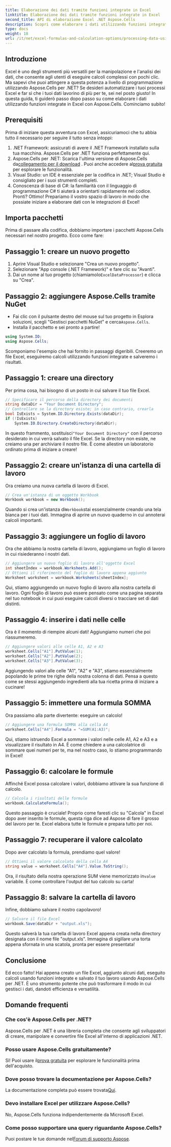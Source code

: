 ```yaml
---
title: Elaborazione dei dati tramite funzioni integrate in Excel
linktitle: Elaborazione dei dati tramite funzioni integrate in Excel
second_title: API di elaborazione Excel .NET Aspose.Cells
description: Scopri come elaborare i dati utilizzando funzioni integrate in Excel con Aspose.Cells per .NET. Segui un tutorial passo dopo passo per una facile automazione.
type: docs
weight: 18
url: /it/net/excel-formulas-and-calculation-options/processing-data-using-built-in-functions/
---
```

## Introduzione
Excel è uno degli strumenti più versatili per la manipolazione e l'analisi dei dati, che consente agli utenti di eseguire calcoli complessi con pochi clic. Ma sapevi che puoi attingere a questa potenza a livello di programmazione utilizzando Aspose.Cells per .NET? Se desideri automatizzare i tuoi processi Excel e far sì che i tuoi dati lavorino di più per te, sei nel posto giusto! In questa guida, ti guiderò passo dopo passo su come elaborare i dati utilizzando funzioni integrate in Excel con Aspose.Cells. Cominciamo subito!
## Prerequisiti
Prima di iniziare questa avventura con Excel, assicuriamoci che tu abbia tutto il necessario per seguire il tutto senza intoppi:
1. .NET Framework: assicurati di avere il .NET Framework installato sulla tua macchina. Aspose.Cells per .NET funziona perfettamente qui.
2.  Aspose.Cells per .NET: Scarica l'ultima versione di Aspose.Cells da[collegamento per il download](https://releases.aspose.com/cells/net/) . Puoi anche accedere al[prova gratuita](https://releases.aspose.com/) per esplorare le funzionalità.
3. Visual Studio: un IDE è essenziale per la codifica in .NET; Visual Studio è consigliato per i suoi strumenti completi.
4. Conoscenza di base di C#: la familiarità con il linguaggio di programmazione C# ti aiuterà a orientarti rapidamente nel codice.
Pronti? Ottimo! Prepariamo il vostro spazio di lavoro in modo che possiate iniziare a elaborare dati con le integrazioni di Excel!
## Importa pacchetti
Prima di passare alla codifica, dobbiamo importare i pacchetti Aspose.Cells necessari nel nostro progetto. Ecco come fare:
## Passaggio 1: creare un nuovo progetto
1. Aprire Visual Studio e selezionare "Crea un nuovo progetto".
2. Selezionare "App console (.NET Framework)" e fare clic su "Avanti".
3.  Dai un nome al tuo progetto (chiamiamolo`ExcelDataProcessor`) e clicca su "Crea".
## Passaggio 2: aggiungere Aspose.Cells tramite NuGet
-  Fai clic con il pulsante destro del mouse sul tuo progetto in Esplora soluzioni, scegli "Gestisci pacchetti NuGet" e cerca`Aspose.Cells`.
- Installa il pacchetto e sei pronto a partire!
```csharp
using System.IO;
using Aspose.Cells;
```
Scomponiamo l'esempio che hai fornito in passaggi digeribili. Creeremo un file Excel, eseguiremo calcoli utilizzando funzioni integrate e salveremo i risultati. 
## Passaggio 1: creare una directory 
Per prima cosa, hai bisogno di un posto in cui salvare il tuo file Excel.
```csharp
// Specificare il percorso della directory dei documenti
string dataDir = "Your Document Directory";
// Controllare se la directory esiste; in caso contrario, crearla
bool IsExists = System.IO.Directory.Exists(dataDir);
if (!IsExists)
	System.IO.Directory.CreateDirectory(dataDir);
```
 In questo frammento, sostituisci`"Your Document Directory"` con il percorso desiderato in cui verrà salvato il file Excel. Se la directory non esiste, ne creiamo una per archiviare il nostro file. È come allestire un laboratorio ordinato prima di iniziare a creare!
## Passaggio 2: creare un'istanza di una cartella di lavoro 
Ora creiamo una nuova cartella di lavoro di Excel.
```csharp
// Crea un'istanza di un oggetto Workbook
Workbook workbook = new Workbook();
```
 Quando si crea un'istanza di`Workbook`stai essenzialmente creando una tela bianca per i tuoi dati. Immagina di aprire un nuovo quaderno in cui annoterai calcoli importanti.
## Passaggio 3: aggiungere un foglio di lavoro
Ora che abbiamo la nostra cartella di lavoro, aggiungiamo un foglio di lavoro in cui risiederanno i nostri dati.
```csharp
// Aggiungere un nuovo foglio di lavoro all'oggetto Excel
int sheetIndex = workbook.Worksheets.Add();
// Ottieni il riferimento del foglio di lavoro appena aggiunto
Worksheet worksheet = workbook.Worksheets[sheetIndex];
```
Qui, stiamo aggiungendo un nuovo foglio di lavoro alla nostra cartella di lavoro. Ogni foglio di lavoro può essere pensato come una pagina separata nel tuo notebook in cui puoi eseguire calcoli diversi o tracciare set di dati distinti.
## Passaggio 4: inserire i dati nelle celle
Ora è il momento di riempire alcuni dati! Aggiungiamo numeri che poi riassumeremo.
```csharp
// Aggiungere valori alle celle A1, A2 e A3
worksheet.Cells["A1"].PutValue(1);
worksheet.Cells["A2"].PutValue(2);
worksheet.Cells["A3"].PutValue(3);
```
Aggiungendo valori alle celle "A1", "A2" e "A3", stiamo essenzialmente popolando le prime tre righe della nostra colonna di dati. Pensa a questo come se stessi aggiungendo ingredienti alla tua ricetta prima di iniziare a cucinare!
## Passaggio 5: immettere una formula SOMMA
Ora passiamo alla parte divertente: eseguire un calcolo!
```csharp
// Aggiungere una formula SOMMA alla cella A4
worksheet.Cells["A4"].Formula = "=SUM(A1:A3)";
```
Qui, stiamo istruendo Excel a sommare i valori nelle celle A1, A2 e A3 e a visualizzare il risultato in A4. È come chiedere a una calcolatrice di sommare quei numeri per te, ma nel nostro caso, lo stiamo programmando in Excel!
## Passaggio 6: calcolare le formule
Affinché Excel possa calcolare i valori, dobbiamo attivare la sua funzione di calcolo.
```csharp
// Calcola i risultati delle formule
workbook.CalculateFormula();
```
Questo passaggio è cruciale! Proprio come faresti clic su "Calcola" in Excel dopo aver inserito le formule, questa riga dice ad Aspose di fare il grosso del lavoro per te. Excel elabora tutte le formule e prepara tutto per noi.
## Passaggio 7: recuperare il valore calcolato
Dopo aver calcolato la formula, prendiamo quel valore!
```csharp
// Ottieni il valore calcolato della cella A4
string value = worksheet.Cells["A4"].Value.ToString();
```
 Ora, il risultato della nostra operazione SUM viene memorizzato in`value` variabile. È come controllare l'output del tuo calcolo su carta!
## Passaggio 8: salvare la cartella di lavoro 
Infine, dobbiamo salvare il nostro capolavoro!
```csharp
// Salvare il file Excel
workbook.Save(dataDir + "output.xls");
```
Questo salverà la tua cartella di lavoro Excel appena creata nella directory designata con il nome file "output.xls". Immagina di sigillare una torta appena sfornata in una scatola, pronta per essere presentata!
## Conclusione
Ed ecco fatto! Hai appena creato un file Excel, aggiunto alcuni dati, eseguito calcoli usando funzioni integrate e salvato il tuo lavoro usando Aspose.Cells per .NET. È uno strumento potente che può trasformare il modo in cui gestisci i dati, dandoti efficienza e versatilità.
## Domande frequenti
### Che cos'è Aspose.Cells per .NET?
Aspose.Cells per .NET è una libreria completa che consente agli sviluppatori di creare, manipolare e convertire file Excel all'interno di applicazioni .NET.
### Posso usare Aspose.Cells gratuitamente?
 Sì! Puoi usare il[prova gratuita](https://releases.aspose.com/) per esplorare le funzionalità prima dell'acquisto.
### Dove posso trovare la documentazione per Aspose.Cells?
 La documentazione completa può essere trovata[Qui](https://reference.aspose.com/cells/net/).
### Devo installare Excel per utilizzare Aspose.Cells?
No, Aspose.Cells funziona indipendentemente da Microsoft Excel.
### Come posso supportare una query riguardante Aspose.Cells?
 Puoi postare le tue domande nel[Forum di supporto Aspose](https://forum.aspose.com/c/cells/9).